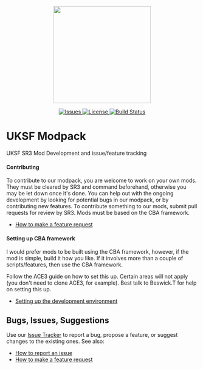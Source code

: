 <p align="center">
    <img src="https://github.com/uksf/modpack/blob/main/assets/logos/uksfSource.png" width="256">
</p>
<p align="center">
    <a href="https://github.com/uksf/modpack/issues">
        <img src="https://img.shields.io/github/issues/uksf/modpack.svg?style=flat-square&label=Issues" alt="Issues">
    </a>
    <a href="https://github.com/uksf/modpack/blob/master/LICENSE">
        <img src="https://img.shields.io/badge/license-GPLv3-blue.svg?style=flat-square&label=License" alt="License">
    </a>
    <a href="https://github.com/uksf/modpack/actions?workflow=Arma">
        <img src="https://img.shields.io/endpoint.svg?url=https%3A%2F%2Factions-badge.atrox.dev%2Fuksf%2Fmodpack%2Fbadge&style=flat-square&label=Build" alt="Build Status" />
    </a>
</p>

# UKSF Modpack

UKSF SR3 Mod Development and issue/feature tracking

#### Contributing

To contribute to our modpack, you are welcome to work on your own mods.
They must be cleared by SR3 and command beforehand, otherwise you may be let
down once it's done. You can help out with the ongoing development by looking
for potential bugs in our modpack, or by contributing new features. To
contribute something to our mods, submit pull requests for review by SR3. Mods
must be based on the CBA framework.

- [How to make a feature request](https://github.com/uksf/modpack/wiki/How-to-make-a-feature-request)

#### Setting up CBA framework

I would prefer mods to be built using the CBA framework, however, if the mod is
simple, build it how you like. If it involves more than a couple of
scripts/features, then use the CBA framework.

Follow the ACE3 guide on how to set this up. Certain areas will not apply (you
don't need to clone ACE3, for example). Best talk to Beswick.T for help on
setting this up.

- [Setting up the development environment](http://ace3mod.com/wiki/development/setting-up-the-development-environment.html)

## Bugs, Issues, Suggestions

Use our [Issue Tracker](https://github.com/uksf/modpack/issues) to report a bug,
propose a feature, or suggest changes to the existing ones. See also:

- [How to report an issue](https://github.com/uksf/modpack/wiki/How-to-report-an-issue)
- [How to make a feature request](https://github.com/uksf/modpack/wiki/How-to-make-a-feature-request)
